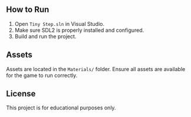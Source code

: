 ## How to Run

1. Open `Tiny Step.sln` in Visual Studio.
2. Make sure SDL2 is properly installed and configured.
3. Build and run the project.

## Assets

Assets are located in the `Materials/` folder. Ensure all assets are available for the game to run correctly.

## License

This project is for educational purposes only.

